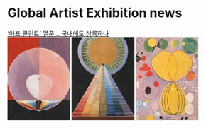 # Global Artist Exhibition news

[‘아프 클린트’ 열풍… 국내에도 상륙하나](https://n.news.naver.com/article/020/0003303063?cds=news_my)
<img src="https://github.com/cwooyoon/Art/blob/master/Exhibitions/images/0003303063_002_20200813030109452.jpg">
